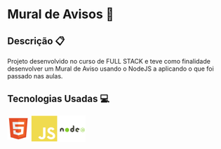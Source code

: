# Mural de Avisos 📑

## Descrição 📋

Projeto desenvolvido no curso de FULL STACK e teve como finalidade desenvolver um Mural de Aviso usando o NodeJS a aplicando o que foi passado nas aulas.

## Tecnologias Usadas 💻

<div align = "lefth">
  <img align="center" alt="HTML" width="50" src="https://raw.githubusercontent.com/devicons/devicon/master/icons/html5/html5-original.svg">
  <img align="center" alt="Js" width="60" src="https://raw.githubusercontent.com/devicons/devicon/master/icons/javascript/javascript-plain.svg">
  <img align="center" alt="NodeJS" width="60" src="https://raw.githubusercontent.com/devicons/devicon/master/icons/nodejs/nodejs-original-wordmark.svg">
 
</div>
